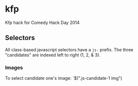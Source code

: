 kfp
===

Kfp hack for Comedy Hack Day 2014


## Selectors
All class-based javascript selectors have a `js-` prefix.
The three "candidates" are indexed left to right (1, 2, & 3).

### Images
To select candidate one's image:
`$(".js-candidate-1 img")
